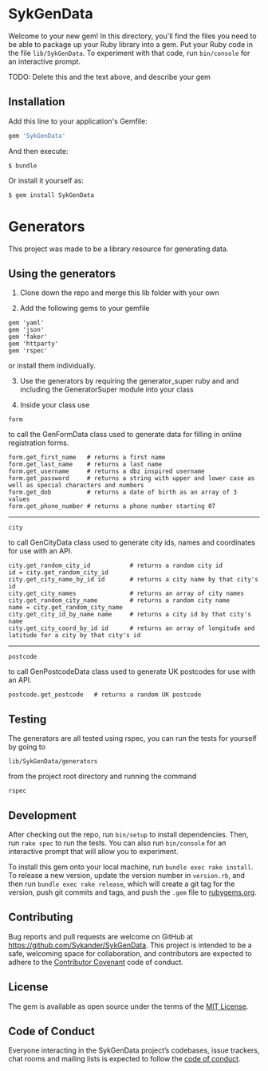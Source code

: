 # SykGenData

Welcome to your new gem! In this directory, you'll find the files you need to be able to package up your Ruby library into a gem. Put your Ruby code in the file `lib/SykGenData`. To experiment with that code, run `bin/console` for an interactive prompt.

TODO: Delete this and the text above, and describe your gem

## Installation

Add this line to your application's Gemfile:

```ruby
gem 'SykGenData'
```

And then execute:

    $ bundle

Or install it yourself as:

    $ gem install SykGenData

# Generators

This project was made to be a library resource for generating data.

## Using the generators

1. Clone down the repo and merge this lib folder with your own

2. Add the following gems to your gemfile
```
gem 'yaml'
gem 'json'
gem 'faker'
gem 'httparty'
gem 'rspec'
```
or install them individually.

3. Use the generators by requiring the generator_super ruby and and including the GeneratorSuper module into your class

4. Inside your class use
```
form
```
to call the GenFormData class used to generate data for filling in online registration forms.
```
form.get_first_name   # returns a first name
form.get_last_name    # returns a last name
form.get_username     # returns a dbz inspired username
form.get_password     # returns a string with upper and lower case as well as special characters and numbers
form.get_dob          # returns a date of birth as an array of 3 values
form.get_phone_number # returns a phone number starting 07
```
--------
```
city
```
to call GenCityData class used to generate city ids, names and coordinates for use with an API.
```
city.get_random_city_id           # returns a random city id
id = city.get_random_city_id
city.get_city_name_by_id id       # returns a city name by that city's id
city.get_city_names               # returns an array of city names
city.get_random_city_name         # returns a random city name
name = city.get_random_city_name
city.get_city_id_by_name name     # returns a city id by that city's name
city.get_city_coord_by_id id      # returns an array of longitude and latitude for a city by that city's id
```
--------
```
postcode
```
to call GenPostcodeData class used to generate UK postcodes for use with an API.
```
postcode.get_postcode   # returns a random UK postcode
```
## Testing

The generators are all tested using rspec, you can run the tests for yourself by going to
```
lib/SykGenData/generators
```
from the project root directory and running the command
```
rspec
```


## Development

After checking out the repo, run `bin/setup` to install dependencies. Then, run `rake spec` to run the tests. You can also run `bin/console` for an interactive prompt that will allow you to experiment.

To install this gem onto your local machine, run `bundle exec rake install`. To release a new version, update the version number in `version.rb`, and then run `bundle exec rake release`, which will create a git tag for the version, push git commits and tags, and push the `.gem` file to [rubygems.org](https://rubygems.org).

## Contributing

Bug reports and pull requests are welcome on GitHub at https://github.com/Sykander/SykGenData. This project is intended to be a safe, welcoming space for collaboration, and contributors are expected to adhere to the [Contributor Covenant](http://contributor-covenant.org) code of conduct.

## License

The gem is available as open source under the terms of the [MIT License](https://opensource.org/licenses/MIT).

## Code of Conduct

Everyone interacting in the SykGenData project’s codebases, issue trackers, chat rooms and mailing lists is expected to follow the [code of conduct](https://github.com/[USERNAME]/SykGenData/blob/master/CODE_OF_CONDUCT.md).
